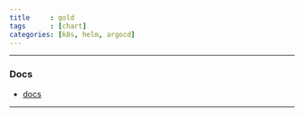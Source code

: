 ```yaml
---
title     : gold
tags      : [chart]
categories: [k8s, helm, argocd]
---
```

---
### Docs

- [docs](docs/README.md)

___